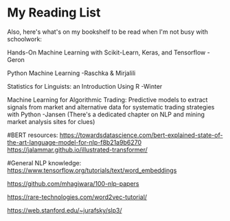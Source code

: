 # My Reading List

Also, here's what's on my bookshelf to be read when I'm not busy with schoolwork:

Hands-On Machine Learning with Scikit-Learn, Keras, and Tensorflow -Geron

Python Machine Learning -Raschka & Mirjalili

Statistics for Linguists: an Introduction Using R -Winter

Machine Learning for Algorithmic Trading: Predictive models to extract signals from market and alternative data for systematic trading strategies with Python -Jansen (There's a dedicated chapter on NLP and mining market analysis sites for clues)

#BERT resources:
https://towardsdatascience.com/bert-explained-state-of-the-art-language-model-for-nlp-f8b21a9b6270
https://jalammar.github.io/illustrated-transformer/

#General NLP knowledge:
https://www.tensorflow.org/tutorials/text/word_embeddings

https://github.com/mhagiwara/100-nlp-papers

https://rare-technologies.com/word2vec-tutorial/

https://web.stanford.edu/~jurafsky/slp3/

